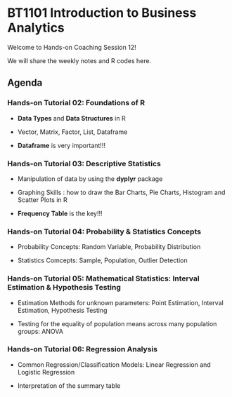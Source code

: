 # BT1101 Introduction to Business Analytics



Welcome to Hands-on Coaching Session 12!

We will share the weekly notes and R codes here.



## Agenda

### Hands-on Tutorial 02: Foundations of R

- **Data Types** and **Data Structures** in R

- Vector, Matrix, Factor, List, Dataframe

- **Dataframe** is very important!!!



### Hands-on Tutorial 03: Descriptive Statistics

- Manipulation of data by using the **dyplyr** package

- Graphing Skills : how to draw the Bar Charts, Pie Charts, Histogram and Scatter Plots in R

- **Frequency Table** is the key!!!



### Hands-on Tutorial 04: Probability & Statistics Concepts

- Probability Concepts: Random Variable, Probability Distribution

- Statistics Comcepts: Sample, Population, Outlier Detection 



### Hands-on Tutorial 05: Mathematical Statistics: Interval Estimation & Hypothesis Testing

- Estimation Methods for unknown parameters: Point Estimation, Interval Estimation, Hypothesis Testing

- Testing for the equality of population means across many population groups: ANOVA



### Hands-on Tutorial 06: Regression Analysis

- Common Regression/Classification Models: Linear Regression and Logistic Regression

- Interpretation of the summary table


